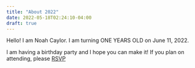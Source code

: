 ```yaml
---
title: "About 2022"
date: 2022-05-18T02:24:10-04:00
draft: true
---
```


Hello! I am Noah Caylor. I am turning ONE YEARS OLD on June 11, 2022. 

I am having a birthday party and I hope you can make it! If you plan on attending, please [RSVP](/rsvp_2022_party.html)